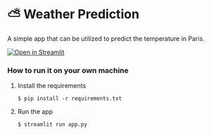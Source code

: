 # ⛅️ Weather Prediction

A simple app that can be utilized to predict the temperature in Paris. 

[![Open in Streamlit](https://static.streamlit.io/badges/streamlit_badge_black_white.svg)](https://parisweatherpredict.streamlit.app)

### How to run it on your own machine

1. Install the requirements

   ```
   $ pip install -r requirements.txt
   ```

2. Run the app

   ```
   $ streamlit run app.py
   ```
